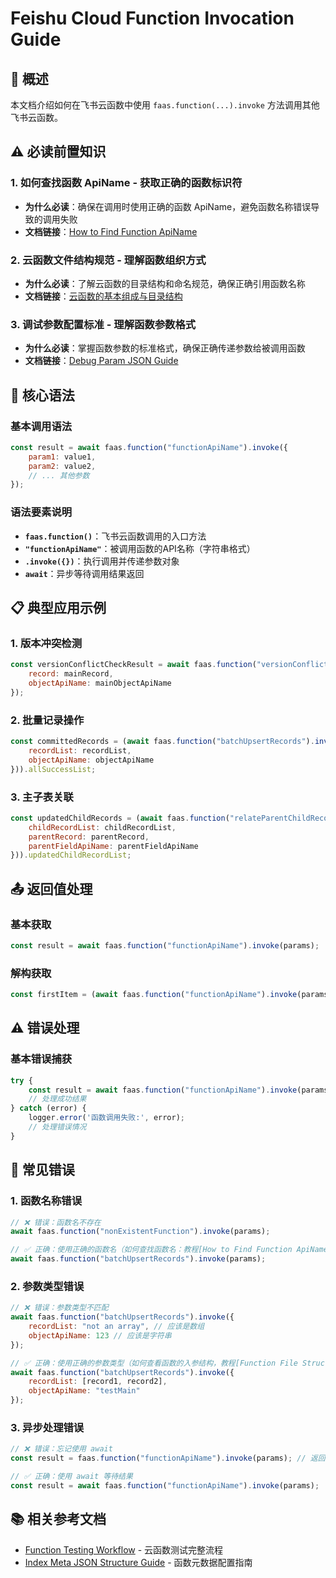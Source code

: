 # Feishu Cloud Function Invocation Guide

## 📝 概述

本文档介绍如何在飞书云函数中使用 `faas.function(...).invoke` 方法调用其他飞书云函数。

## ⚠️ 必读前置知识

### 1. 如何查找函数 ApiName - 获取正确的函数标识符
- **为什么必读**：确保在调用时使用正确的函数 ApiName，避免函数名称错误导致的调用失败
- **文档链接**：[How to Find Function ApiName](./how-to-find-function-apiname.md)

### 2. 云函数文件结构规范 - 理解函数组织方式
- **为什么必读**：了解云函数的目录结构和命名规范，确保正确引用函数名称
- **文档链接**：[云函数的基本组成与目录结构](./cloud-function-basic-structure-and-directory.md)

### 3. 调试参数配置标准 - 理解函数参数格式
- **为什么必读**：掌握函数参数的标准格式，确保正确传递参数给被调用函数
- **文档链接**：[Debug Param JSON Guide](../testing/debug-param-json-guide.md)

## 🎯 核心语法

### 基本调用语法

```javascript
const result = await faas.function("functionApiName").invoke({
    param1: value1,
    param2: value2,
    // ... 其他参数
});
```

### 语法要素说明

- **`faas.function()`**：飞书云函数调用的入口方法
- **`"functionApiName"`**：被调用函数的API名称（字符串格式）
- **`.invoke({})`**：执行调用并传递参数对象
- **`await`**：异步等待调用结果返回

## 📋 典型应用示例

### 1. 版本冲突检测

```javascript
const versionConflictCheckResult = await faas.function("versionConflictCheck").invoke({
    record: mainRecord, 
    objectApiName: mainObjectApiName
});
```

### 2. 批量记录操作

```javascript
const committedRecords = (await faas.function("batchUpsertRecords").invoke({
    recordList: recordList,
    objectApiName: objectApiName
})).allSuccessList;
```

### 3. 主子表关联

```javascript
const updatedChildRecords = (await faas.function("relateParentChildRecords").invoke({
    childRecordList: childRecordList,
    parentRecord: parentRecord,
    parentFieldApiName: parentFieldApiName
})).updatedChildRecordList;
```

## 📤 返回值处理

### 基本获取

```javascript
const result = await faas.function("functionApiName").invoke(params);
```

### 解构获取

```javascript
const firstItem = (await faas.function("functionApiName").invoke(params)).arrayField[0];
```

## ⚠️ 错误处理

### 基本错误捕获

```javascript
try {
    const result = await faas.function("functionApiName").invoke(params);
    // 处理成功结果
} catch (error) {
    logger.error('函数调用失败:', error);
    // 处理错误情况
}
```

## 🚨 常见错误

### 1. 函数名称错误
```javascript
// ❌ 错误：函数名不存在
await faas.function("nonExistentFunction").invoke(params);

// ✅ 正确：使用正确的函数名（如何查找函数名：教程[How to Find Function ApiName]在本文的顶部）
await faas.function("batchUpsertRecords").invoke(params);
```

### 2. 参数类型错误
```javascript
// ❌ 错误：参数类型不匹配
await faas.function("batchUpsertRecords").invoke({
    recordList: "not an array", // 应该是数组
    objectApiName: 123 // 应该是字符串
});

// ✅ 正确：使用正确的参数类型（如何查看函数的入参结构，教程[Function File Structure Guide]在本文的顶部）
await faas.function("batchUpsertRecords").invoke({
    recordList: [record1, record2],
    objectApiName: "testMain"
});
```

### 3. 异步处理错误
```javascript
// ❌ 错误：忘记使用 await
const result = faas.function("functionApiName").invoke(params); // 返回 Promise

// ✅ 正确：使用 await 等待结果
const result = await faas.function("functionApiName").invoke(params);
```

## 📚 相关参考文档

- [Function Testing Workflow](../../workflow/function-testing/function-testing-workflow.md) - 云函数测试完整流程
- [Index Meta JSON Structure Guide](index-meta-json-structure-guide.md) - 函数元数据配置指南